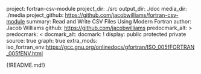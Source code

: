 project: fortran-csv-module
project_dir: ./src
output_dir: ./doc
media_dir: ./media
project_github: https://github.com/jacobwilliams/fortran-csv-module
summary: Read and Write CSV Files Using Modern Fortran
author: Jacob Williams
github: https://github.com/jacobwilliams
predocmark_alt: >
predocmark: <
docmark_alt:
docmark: !
display: public
         protected
         private
source: true
graph: true
extra_mods: iso_fortran_env:https://gcc.gnu.org/onlinedocs/gfortran/ISO_005fFORTRAN_005fENV.html

{!README.md!}
